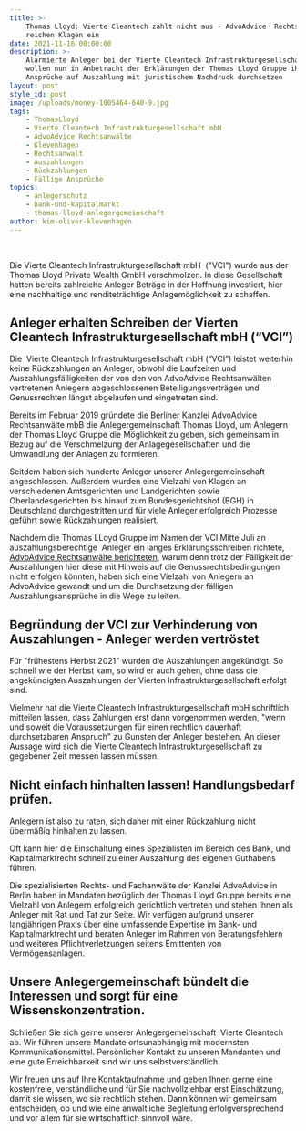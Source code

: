 ```yaml
---
title: >-
    Thomas Lloyd: Vierte Cleantech zahlt nicht aus - AdvoAdvice  Rechtsanwälte
    reichen Klagen ein
date: 2021-11-16 00:00:00
description: >-
    Alarmierte Anleger bei der Vierte Cleantech Infrastrukturgesellschaft mbH
    wollen nun in Anbetracht der Erklärungen der Thomas Lloyd Gruppe ihre
    Ansprüche auf Auszahlung mit juristischem Nachdruck durchsetzen
layout: post
style_id: post
image: /uploads/money-1005464-640-9.jpg
tags:
    - ThomasLloyd
    - Vierte Cleantech Infrastrukturgesellschaft mbH
    - AdvoAdvice Rechtsanwälte
    - Klevenhagen
    - Rechtsanwalt
    - Auszahlungen
    - Rückzahlungen
    - Fällige Ansprüche
topics:
    - anlegerschutz
    - bank-und-kapitalmarkt
    - thomas-lloyd-anlegergemeinschaft
author: kim-oliver-klevenhagen
---
```

&nbsp;

Die Vierte Cleantech Infrastrukturgesellschaft mbH&nbsp; ("VCI") wurde aus der Thomas Lloyd Private Wealth GmbH verschmolzen. In diese Gesellschaft hatten bereits zahlreiche Anleger Beträge in der Hoffnung investiert, hier eine nachhaltige und renditeträchtige Anlagemöglichkeit zu schaffen.

## Anleger erhalten Schreiben der Vierten Cleantech Infrastrukturgesellschaft mbH (“VCI”)

Die&nbsp; Vierte Cleantech Infrastrukturgesellschaft mbH (“VCI”) leistet weiterhin keine Rückzahlungen an Anleger, obwohl die Laufzeiten und Auszahlungsfälligkeiten der von den von AdvoAdvice Rechtsanwälten vertretenen Anlegern abgeschlossenen Beteiligungsverträgen und Genussrechten längst abgelaufen und eingetreten sind.&nbsp;

Bereits im Februar 2019 gründete die Berliner Kanzlei AdvoAdvice Rechtsanwälte mbB die Anlegergemeinschaft Thomas Lloyd, um Anlegern der Thomas Lloyd Gruppe die Möglichkeit zu geben, sich gemeinsam in Bezug auf die Verschmelzung der Anlagegesellschaften und die Umwandlung der Anlagen zu formieren.

Seitdem haben sich hunderte Anleger unserer Anlegergemeinschaft angeschlossen. Au&szlig;erdem wurden eine Vielzahl von Klagen an verschiedenen Amtsgerichten und Landgerichten sowie Oberlandesgerichten bis hinauf zum Bundesgerichtshof (BGH) in Deutschland durchgestritten und für viele Anleger erfolgreich Prozesse geführt sowie Rückzahlungen realisiert.

Nachdem die Thomas LLoyd Gruppe im Namen der VCI Mitte Juli an auszahlungsberechtige &nbsp;Anleger ein langes Erklärungsschreiben richtete, [AdvoAdvice Rechtsanwälte berichteten](https://advoadvice.de/blog/thomas-lloyd-vierte-cleantech-infrastrukturgesellschaft-mbh-zahlt-nicht-aus-anleger-erhalten-hinhalteschreiben/), warum denn trotz der Fälligkeit der Auszahlungen hier diese mit Hinweis auf die Genussrechtsbedingungen nicht erfolgen könnten, haben sich eine Vielzahl von Anlegern an AdvoAdvice gewandt und um die Durchsetzung der fälligen Auszahlungsansprüche in die Wege zu leiten.

## Begründung der VCI zur Verhinderung von Auszahlungen - Anleger werden vertröstet

Für "frühestens Herbst 2021" wurden die Auszahlungen angekündigt. So schnell wie der Herbst kam, so wird er auch gehen, ohne dass die angekündigten Auszahlungen der Vierten Infrastrukturgesellschaft erfolgt sind.

Vielmehr hat die Vierte Cleantech Infrastrukturgesellschaft mbH schriftlich mitteilen lassen, dass Zahlungen erst dann vorgenommen werden, "wenn und soweit die Voraussetzungen für einen rechtlich dauerhaft durchsetzbaren Anspruch" zu Gunsten der Anleger bestehen. An dieser Aussage wird sich die Vierte Cleantech Infrastrukturgesellschaft zu gegebener Zeit messen lassen müssen.

## Nicht einfach hinhalten lassen\! Handlungsbedarf prüfen.

Anlegern ist also zu raten, sich daher mit einer Rückzahlung nicht übermä&szlig;ig hinhalten zu lassen.

Oft kann hier die Einschaltung eines Spezialisten im Bereich des Bank, und Kapitalmarktrecht schnell zu einer Auszahlung des eigenen Guthabens führen.

Die spezialisierten Rechts- und Fachanwälte der Kanzlei AdvoAdvice in Berlin haben in Mandaten bezüglich der Thomas Lloyd Gruppe bereits eine Vielzahl von Anlegern erfolgreich gerichtlich vertreten und stehen Ihnen als Anleger mit Rat und Tat zur Seite. Wir verfügen aufgrund unserer langjährigen Praxis über eine umfassende Expertise im Bank- und Kapitalmarktrecht und beraten Anleger im Rahmen von Beratungsfehlern und weiteren Pflichtverletzungen seitens Emittenten von Vermögensanlagen.

## Unsere Anlegergemeinschaft bündelt die Interessen und sorgt für eine Wissenskonzentration.

Schlie&szlig;en Sie sich gerne unserer Anlegergemeinschaft&nbsp; Vierte Cleantech ab. Wir führen unsere Mandate ortsunabhängig mit modernsten Kommunikationsmittel. Persönlicher Kontakt zu unseren Mandanten und eine gute Erreichbarkeit sind wir uns selbstverständlich.

Wir freuen uns auf Ihre Kontaktaufnahme und geben Ihnen gerne eine kostenfreie, verständliche und für Sie nachvollziehbar erst Einschätzung, damit sie wissen, wo sie rechtlich stehen. Dann können wir gemeinsam entscheiden, ob und wie eine anwaltliche Begleitung erfolgversprechend und vor allem für sie wirtschaftlich sinnvoll wäre.

&nbsp;
